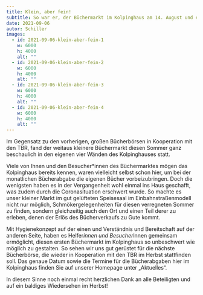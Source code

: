 ```yaml
---
title: Klein, aber fein!
subtitle: So war er, der Büchermarkt im Kolpinghaus am 14. August und es war eine Premiere!
date: 2021-09-06
autor: Schiller
images:
  - id: 2021-09-06-klein-aber-fein-1
    w: 6000
    h: 4000
    alt: ""
  - id: 2021-09-06-klein-aber-fein-2
    w: 6000
    h: 4000
    alt: ""
  - id: 2021-09-06-klein-aber-fein-3
    w: 6000
    h: 4000
    alt: ""
  - id: 2021-09-06-klein-aber-fein-4
    w: 6000
    h: 4000
    alt: ""
---
```

<!--mehr-->

Im Gegensatz zu den vorherigen, großen Bücherbörsen in Kooperation mit den TBR, fand der weitaus kleinere Büchermarkt diesen Sommer ganz beschaulich in den eigenen vier Wänden des Kolpinghauses statt.

Viele von Ihnen und den Besucher\*innen des Büchermarktes mögen das Kolpinghaus bereits kennen, waren vielleicht selbst schon hier, um bei der monatlichen Bücherabgabe die eigenen Bücher vorbeizubringen. Doch die wenigsten haben es in der Vergangenheit wohl einmal ins Haus geschafft, was zudem durch die Coronasituation erschwert wurde. So machte es unser kleiner Markt im gut gelüfteten Speisesaal im Einbahnstraßenmodell nicht nur möglich, Schmökergelegenheiten für diesen verregneten Sommer zu finden, sondern gleichzeitig auch den Ort und einen Teil derer zu erleben, denen der Erlös des Bücherverkaufs zu Gute kommt.

Mit Hygienekonzept auf der einen und Verständnis und Bereitschaft auf der anderen Seite, haben es Helfer*innen und Besucher*innen gemeinsam ermöglicht, diesen ersten Büchermarkt im Kolpinghaus so unbeschwert wie möglich zu gestalten. So sehen wir uns gut gerüstet für die nächste Bücherbörse, die wieder in Kooperation mit den TBR im Herbst stattfinden soll. Das genaue Datum sowie die Termine für die Bücherabgaben hier im Kolpinghaus finden Sie auf unserer Homepage unter „Aktuelles“.

In diesem Sinne noch einmal recht herzlichen Dank an alle Beteiligten und auf ein baldiges Wiedersehen im Herbst!
